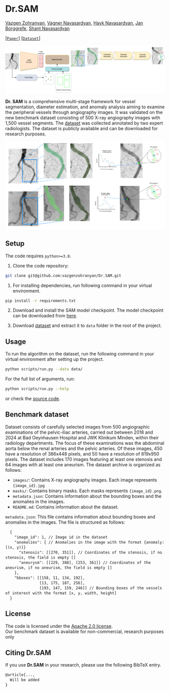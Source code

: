 # Dr.SAM

[Vazgen Zohranyan](https://www.linkedin.com/in/vazgenzohranyan/), [Vagner Navasardyan](https://www.linkedin.com/in/vagner-navasardyan-94b89229a/), [Hayk Navasardyan](https://www.linkedin.com/in/hayk-navasardyan-104024211/), [Jan Borggrefe](https://www.linkedin.com/in/univ-prof-dr-med-jan-borggrefe-a51654161/), [Shant Navasardyan](https://www.linkedin.com/in/shant-navasardyan-1302aa149/)


[[`Paper`](https://arxiv.org/abs/2404.17029)] [[`Dataset`](https://drive.google.com/file/d/1TjxEJUD4VC_SAPcqdNVybsKRb_xW-Bze/view?usp=sharing)] 

![Dr. SAM design](assets/figure_3.png)

**Dr. SAM** is a comprehensive multi-stage framework for vessel segmentation, diameter
estimation, and anomaly analysis aiming to examine the peripheral vessels through
angiography images. It was validated on the new benchmark dataset consisting of 500 X-ray angiography images with 1,500 vessel segments. 
The [dataset](https://drive.google.com/file/d/1TjxEJUD4VC_SAPcqdNVybsKRb_xW-Bze/view?usp=sharing) was collected annotated by two expert radiologists. The dataset is publicly available and can be downloaded for research purposes.

![](assets/figure_1.png)


## Setup

The code requires `python>=3.8`. 
1. Clone the code repository:
```bash
git clone git@github.com:vazgenzohranyan/Dr.SAM.git
```

1. For installing dependencies, run following command in your virtual environment.

```bash
pip install -r requirements.txt
```

2. Download and install the SAM model checkpoint. The model checkpoint can be downloaded from [here](https://dl.fbaipublicfiles.com/segment_anything/sam_vit_h_4b8939.pth).

3. Download [dataset](https://segment-anything.com/dataset/index.html) and extract it to `data` folder in the root of the project.

## Usage

To run the algorithm on the dataset, run the following command in your virtual environment after setting up the project.

```bash
python scripts/run.py --data data/
```

For the full list of arguments, run:

```bash
python scripts/run.py --help
```
or check the [source code](scripts/run.py).

## Benchmark dataset

Dataset consists of carefully selected images from 500 angiographic examinations of the pelvic-iliac arteries, carried out between 2018 and 2024 at Bad Oeynhausen Hospital and JWK Klinikum Minden, 
within their radiology departments. The focus of these examinations was the abdominal aorta below the renal arteries and the pelvic arteries. Of these images, 450 have a resolution of 386x448 pixels, and 50 have a resolution of 819x950 pixels. The dataset includes 170 images featuring at least one stenosis and 64 images with at least one aneurism.
The dataset archive is organized as follows:

- `images/`: Contains X-ray angiography images. Each image represents `{image_id}.jpg` 
- `masks/`: Contains binary masks. Each masks represents `{image_id}.png`.
- `metadata.json`: Contains information about the bounding boxes and the anomalies in the images.
- `README.md`: Contains information about the dataset.

`metadata.json`: This file contains information about bounding boxes and anomalies in the images. The file is structured as follows:

```json5
  {
    "image_id": 1, // Image id in the dataset
    "anomalies": { // Anomalies in the image with the format {anomaly: [(x, y)]}
      "stenosis": [[270, 351]], // Coordinates of the stenosis, if no stenosis, the field is empty []
      "aneurysm": [[229, 388], [253, 361]] // Coordinates of the aneurism, if no aneurism, the field is empty []
    },
    "bboxes": [[158, 11, 134, 192], 
               [13, 175, 187, 256],
               [193, 147, 159, 246]] // Bounding boxes of the vessels of interest with the format [x, y, width, height]
  }
```


## License

The code is licensed under the [Apache 2.0 license](LICENSE).\
Our benchmark dataset is available for non-commercial, research purposes only

## Citing Dr.SAM

If you use **Dr.SAM** in your research, please use the following BibTeX entry.

```
@article{...,
  Will be added
}
```
